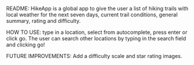 README:
HikeApp is a global app to give the user a list of hiking trails with local weather for the next seven days, current trail conditions, general summary, rating and difficulty.

HOW TO USE: 
type in a location, select from autocomplete, press enter or click go.
The user can search other locations by typing in the search field and clicking go!

FUTURE IMPROVEMENTS:
Add a difficulty scale and star rating images.